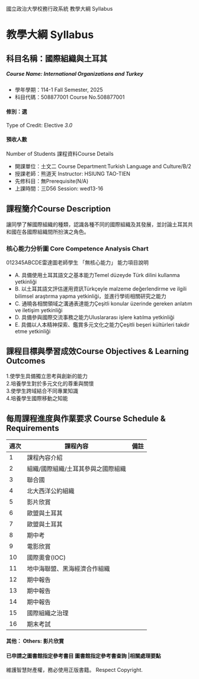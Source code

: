 國立政治大學校務行政系統 教學大綱 Syllabus
# 教學大綱 Syllabus
##  科目名稱：國際組織與土耳其 
#####  Course Name: International Organizations and Turkey
  * 學年學期：114-1 Fall Semester, 2025 
  * 科目代碼：508877001 Course No.508877001
#### 修別：選
Type of Credit: Elective 
_3.0_
#### 預收人數
Number of Students
課程資料Course Details
  * 開課單位：土文二 Course Department:Turkish Language and Culture/B/2 
  * 授課老師：熊道天 Instructor: HSIUNG TAO-TIEN 
  * 先修科目：無Prerequisite(N/A)
  * 上課時間：三D56 Session: wed13-16
##  課程簡介Course Description
讓同學了解國際組織的種類，認識各種不同的國際組織及其發展，並討論土耳其共和國在各國際組織間所扮演之角色。
###  核心能力分析圖 Core Competence Analysis Chart
012345ABCDE雷達圖老師學生
「無核心能力」 
能力項目說明
  * A. 具備使用土耳其語文之基本能力Temel düzeyde Türk dilini kullanma yetkinliği
  * B. 以土耳其語文評估運用資訊Türkçeyle malzeme değerlendirme ve ilgili bilimsel araştırma yapma yetkinliği，並進行學術相關研究之能力
  * C. 通曉各相關領域之溝通表達能力Çeşitli konular üzerinde gereken anlatım ve iletişim yetkinliği
  * D. 具備參與國際交流事務之能力Uluslararası işlere katılma yetkinliği
  * E. 具備以人本精神探索、鑑賞多元文化之能力Çeşitli beşeri kültürleri takdir etme yetkinliği
##  課程目標與學習成效Course Objectives & Learning Outcomes 
1.使學生具備獨立思考與創新的能力  
2.培養學生對於多元文化的尊重與關懷  
3.使學生跨域結合不同專業知識  
4.培養學生國際移動之知能
##  每周課程進度與作業要求 Course Schedule & Requirements
週次 |  課程內容 |  備註  
---|---|---  
1 |  課程內容介紹 |   
2 |  組織/國際組織/土耳其參與之國際組織 |   
3 | 聯合國 |   
4 |  北大西洋公約組織 |   
5 |  影片欣賞 |   
6 | 歐盟與土耳其 |   
7 | 歐盟與土耳其 |   
8 |  期中考 |   
9 |  電影欣賞 |   
10 |  國際奧會(IOC) |   
11 | 地中海聯盟、黑海經濟合作組織 |   
12 |  期中報告 |   
13 |  期中報告 |   
14 |  期中報告 |   
15 |  國際組織之治理 |   
16 |  期末考試 |   
####  其他： Others: 影片欣賞 
####  已申請之圖書館指定參考書目  圖書館指定參考書查詢 |相關處理要點
維護智慧財產權，務必使用正版書籍。 Respect Copyright.